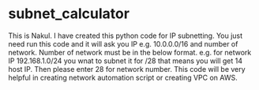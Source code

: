 # subnet_calculator

This is Nakul. I have created this python code for IP subnetting. You just need run this code and it will ask you  IP e.g. 10.0.0.0/16 and number of network. Number of network must be in the below format.
e.g. for network IP 192.168.1.0/24 you wnat to subnet it for /28 that means you will get 14 host IP. Then please enter 28 for network number. This code will be very helpful in creating network automation script or creating VPC on AWS.
